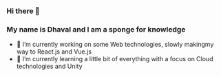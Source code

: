 ### Hi there 👋
### My name is Dhaval and I am a sponge for knowledge

- 🔭 I’m currently working on some Web technologies, slowly makingmy way to React.js and Vue.js
- 🌱 I’m currently learning a little bit of everything with a focus on Cloud technologies and Unity





<!--
**dathanki/dathanki** is a ✨ _special_ ✨ repository because its `README.md` (this file) appears on your GitHub profile.

Here are some ideas to get you started:

- 🔭 I’m currently working on ...
- 🌱 I’m currently learning ...
- 👯 I’m looking to collaborate on ...
- 🤔 I’m looking for help with ...
- 💬 Ask me about ...
- 📫 How to reach me: ...
- 😄 Pronouns: ...
- ⚡ Fun fact: ...
-->
